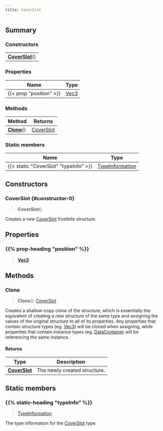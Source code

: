```yaml
---
title: CoverSlot
---
```



## Summary
### Constructors
| |
| ----------- |
| **[CoverSlot](#constructor-0)**() |

### Properties
| Name | Type |
| ---- | ---- |
| {{< prop "position" >}} | [Vec3](/vext/ref/shared/class/vec3) |

### Methods
| Method | Returns |
| ------ | ---- |
| **[Clone](#clone)**() | [CoverSlot](/vext/ref/fb/coverslot) |

### Static members
| Name | Type |
| ---- | ---- |
| {{< static "CoverSlot" "typeInfo" >}} | [TypeInformation](/vext/ref/shared/class/typeinformation) |

## Constructors
### CoverSlot {#constructor-0}
> **CoverSlot**()

Creates a new [CoverSlot](/vext/ref/fb/coverslot) frostbite structure.

## Properties
### {{% prop-heading "position" %}}
> **[Vec3](/vext/ref/shared/class/vec3)**

## Methods
### Clone
> **Clone**(): [CoverSlot](/vext/ref/fb/coverslot)

Creates a shallow-copy clone of the structure, which is essentially the equivalent of creating a new structure of the same type and assigning the values of the original structure to all of its properties. Any properties that contain structure types (eg. [Vec3](/vext/ref/shared/class/vec3)) will be cloned when assigning, while properties that contain instance types (eg. [DataContainer](/vext/ref/shared/class/datacontainer) will be referencing the same instance.

#### Returns
| Type | Description |
| ---- | ----------- |
| **[CoverSlot](/vext/ref/fb/coverslot)** | The newly created structure. |

## Static members
### {{% static-heading "typeInfo" %}}
> [TypeInformation](/vext/ref/shared/class/typeinformation)

The type information for the [CoverSlot](/vext/ref/fb/coverslot) type.

